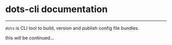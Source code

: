 # dots-cli documentation
___
`dots` is CLI tool to build, version and publish config file bundles.

this will be continued...